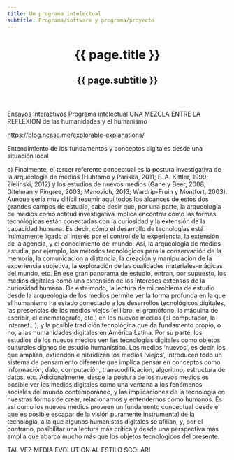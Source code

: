 ```yaml
---
title: Un programa intelectual
subtitle: Programa/software y programa/proyecto
---
```


<header class="chapter-headers">
  <h1>{{ page.title }}</h1>
  <h2>{{ page.subtitle }}</h2>
</header>

Ensayos interactivos
Programa intelectual
UNA MEZCLA ENTRE LA REFLEXIÓN de las humanidades y el humanismo

https://blog.ncase.me/explorable-explanations/

Entendimiento de los fundamentos y conceptos digitales desde una situación local

c)	Finalmente, el tercer referente conceptual es la postura investigativa de la arqueología de medios (Huhtamo y Parikka, 2011; F. A. Kittler, 1999; Zielinski, 2012) y los estudios de nuevos medios (Gane y Beer, 2008; Gitelman y Pingree, 2003; Manovich, 2013; Wardrip-Fruin y Montfort, 2003). Aunque sería muy difícil resumir aquí todos los alcances de estos dos grandes campos de estudio, cabe decir que, por una parte, la arqueología de medios como actitud investigativa implica encontrar cómo las formas tecnológicas están conectadas con la curiosidad y la extensión de la capacidad humana. Es decir, cómo el desarrollo de tecnologías está íntimamente ligado al interés por el control de la experiencia, la extensión de la agencia, y el conocimiento del mundo. Así, la arqueología de medios estudia, por ejemplo, los métodos tecnológicos para la conservación de la memoria, la comunicación a distancia, la creación y manipulación de la experiencia subjetiva, la exploración de las cualidades materiales-mágicas del mundo, etc. En ese gran panorama de estudio, entran, por supuesto, los medios digitales como una extensión de los intereses extensos de la curiosidad humana. De este modo, la lectura de mi problema de estudio desde la arqueología de los medios permite ver la forma profunda en la que el humanismo ha estado conectado a los desarrollos tecnológicos digitales, las presencias de los medios viejos (el libro, el gramófono, la máquina de escribir, el cinematógrafo, etc.) en los nuevos medios (el computador, la internet…), y la posible tradición tecnológica que da fundamento propio, o no, a las humanidades digitales en América Latina. Por su parte, los estudios de los nuevos medios ven las tecnologías digitales como objetos culturales dignos de estudio humanístico. Los medios ‘nuevos’, es decir, los que amplían, extienden e hibridizan los medios ‘viejos’, introducen todo un sistema de pensamiento diferente que implica pensar en conceptos como información, dato, computación, transcodificación, algoritmo, estructura de datos, etc. Adicionalmente, desde la postura de los nuevos medios es posible ver los medios digitales como una ventana a los fenómenos sociales del mundo contemporáneo, y las implicaciones de la tecnología en nuestras formas de crear, relacionarnos y entendernos como humanos. Es así como los nuevos medios proveen un fundamento conceptual desde el que es posible escapar de la visión puramente instrumental de la tecnología, a la que algunos humanistas digitales se afilian, y, por el contrario, posibilitar una lectura más crítica y desde una perspectiva más amplia que abarca mucho más que los objetos tecnológicos del presente.

TAL VEZ MEDIA EVOLUTION AL ESTILO SCOLARI